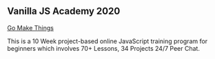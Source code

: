 ## Vanilla JS Academy 2020
[Go Make Things](https://gomakethings.com/)

This is a 10 Week project-based online JavaScript training program for beginners which involves 70+ Lessons, 34 Projects 24/7 Peer Chat.


